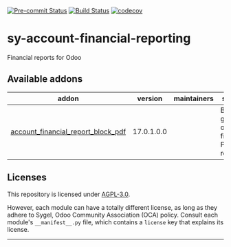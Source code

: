 
<!-- /!\ Non OCA Context : Set here the badge of your runbot / runboat instance. -->
[![Pre-commit Status](https://github.com/sygel-technology/sy-account-financial-reporting/actions/workflows/pre-commit.yml/badge.svg?branch=17.0)](https://github.com/sygel-technology/sy-account-financial-reporting/actions/workflows/pre-commit.yml?query=branch%3A17.0)
[![Build Status](https://github.com/sygel-technology/sy-account-financial-reporting/actions/workflows/test.yml/badge.svg?branch=17.0)](https://github.com/sygel-technology/sy-account-financial-reporting/actions/workflows/test.yml?query=branch%3A17.0)
[![codecov](https://codecov.io/gh/sygel-technology/sy-account-financial-reporting/branch/17.0/graph/badge.svg)](https://codecov.io/gh/sygel-technology/sy-account-financial-reporting)
<!-- /!\ Non OCA Context : Set here the badge of your translation instance. -->

<!-- /!\ do not modify above this line -->

# sy-account-financial-reporting

Financial reports for Odoo

<!-- /!\ do not modify below this line -->

<!-- prettier-ignore-start -->

[//]: # (addons)

Available addons
----------------
addon | version | maintainers | summary
--- | --- | --- | ---
[account_financial_report_block_pdf](account_financial_report_block_pdf/) | 17.0.1.0.0 |  | Block the generation of financial PDF reports

[//]: # (end addons)

<!-- prettier-ignore-end -->

## Licenses

This repository is licensed under [AGPL-3.0](LICENSE).

However, each module can have a totally different license, as long as they adhere to Sygel, Odoo Community Association (OCA)
policy. Consult each module's `__manifest__.py` file, which contains a `license` key
that explains its license.

----
<!-- /!\ Non OCA Context : Set here the full description of your organization. -->
